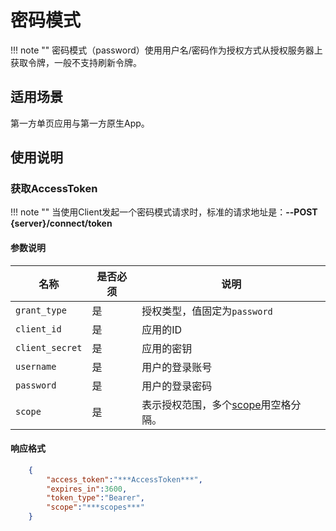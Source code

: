 # 密码模式

!!! note ""
    密码模式（password）使用用户名/密码作为授权方式从授权服务器上获取令牌，一般不支持刷新令牌。

## 适用场景

第一方单页应用与第一方原生App。

## 使用说明

### 获取AccessToken

!!! note ""
    当使用Client发起一个密码模式请求时，标准的请求地址是：**--POST {server}/connect/token** 

#### 参数说明

| 名称 | 是否必须 | 说明 |
| ----------- | ----------- | ----------- |
| `grant_type` | 是 | 授权类型，值固定为`password` |
| `client_id` | 是 | 应用的ID |
| `client_secret` | 是 | 应用的密钥 |
| `username` | 是 | 用户的登录账号 |
| `password` | 是 | 用户的登录密码 |
| `scope` | 是 | 表示授权范围，多个[scope](/scopes)用空格分隔。 |


#### 响应格式
```json
    {
        "access_token":"***AccessToken***",
        "expires_in":3600,
        "token_type":"Bearer",
        "scope":"***scopes***"
    }
```